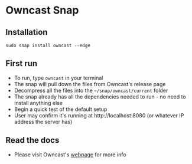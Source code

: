 # Owncast Snap

## Installation
```
sudo snap install owncast --edge
```

## First run
- To run, type `owncast` in your terminal
- The snap will pull down the files from Owncast's release page
- Decompress all the files into the `~/snap/owncast/current` folder
- The snap already has all the dependencies needed to run - no need to install anything else
- Begin a quick test of the default setup
- User may confirm it's running at http://localhost:8080 (or whatever IP address the server has)


## Read the docs
- Please visit Owncast's [webpage](https://github.com/owncast/owncast#configuration) for more info
